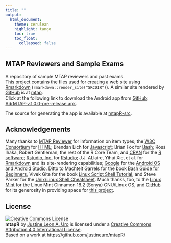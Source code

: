 ```yaml
---
title: ""
output: 
  html_document:
    theme: cerulean
    highlight: tango
    toc: true
    toc_float:
      collapsed: false
---
```


## MTAP Reviewers and Sample Exams
A repository of sample MTAP reviewers and past exams.    
This project contains the files used for creating a web site using [Rmarkdown](http://rmarkdown.rstudio.com/) (`rmarkdown::render_site("SRCDIR")`).  A similar site rendered by [GitHub](https://github.bom/) is at [mtap](https://justineuro.github.io/mtap/).     
Click at the following link to download the Android app from [GitHub](https://github.com/): [AdrMTAP-v.1.0.0-pre-release.apk](https://github.com/justineuro/mtapR/releases/download/1.0.0-pre-release/AdrMTAP-v.1.0.0-pre-release.apk).

The source for generating the app is available at [mtapR-src](https://justineuro.github.io/mtapR-src/).     

## Acknowledgements

Many thanks to [MTAP Reviewer](http://mtapreviewer.com/) for information on item types; the [W3C Consortium](http://www.w3.org/html/) for [HTML](https://en.wikipedia.org/wiki/HTML); Brendan Eich for [Javascript](https://en.wikipedia.org/wiki/JavaScript); Brian Fox for [Bash](https://www.gnu.org/software/bash/); Ross Ihaka, Robert Gentleman, the rest of the R Core Team, and [CRAN](https://cran.r-project.org/) for the [R software](https://www.R-project.org/); [Rstudio, Inc.](https://www.rstudio.com/) for   [Rstudio](https://en.wikipedia.org/wiki/RStudio); J.J. ALlaire, Yihui Xie, et al. for [Rmarkdown](http://rmarkdown.rstudio.com) and its site-rendering capabilities; [Google](https://www.google.com) for the [Android OS](https://en.wikipedia.org/wiki/Android_(operating_system)) and [Android Studio](https://developer.android.com/studio/index.html).  Ditto to Machtelt Garrels for the book [Bash Guide for Beginners](http://tldp.org/LDP/Bash-Beginners-Guide/html/Bash-Beginners-Guide.html), Vivek Gite for the book [Linux Script Shell Tutorial](http://www.freeos.com/guides/lsst/), and Steve Parker for the [Unix/Linux Shell Cheatsheet](http://steve-parker.org/sh/cheatsheet.pdf).  Much thanks, too, to the [Linux Mint](https://www.linuxmint.com) for the Linux Mint Cinnamon 18.2 (Sonya) GNU/Linux OS, and [GitHub](https://github.com/) for its generosity in providing space for [this project](https://github.com/justineuro/mtapR/).   


## License
<a rel="license" href="http://creativecommons.org/licenses/by/4.0/"><img alt="Creative Commons License" style="border-width:0" src="https://i.creativecommons.org/l/by/4.0/80x15.png" /></a><br /><span xmlns:dct="http://purl.org/dc/terms/" property="dct:title"><b>mtapR</b></span> by <a xmlns:cc="http://creativecommons.org/ns#" href="https://github.com/justineuro/" property="cc:attributionName" rel="cc:attributionURL">Justine Leon A. Uro</a> is licensed under a <a rel="license" href="http://creativecommons.org/licenses/by/4.0/">Creative Commons Attribution 4.0 International License</a>.<br />Based on a work at <a xmlns:dct="http://purl.org/dc/terms/" href="https://github.com/justineuro/mtapR/" rel="dct:source">https://github.com/justineuro/mtapR/</a>

